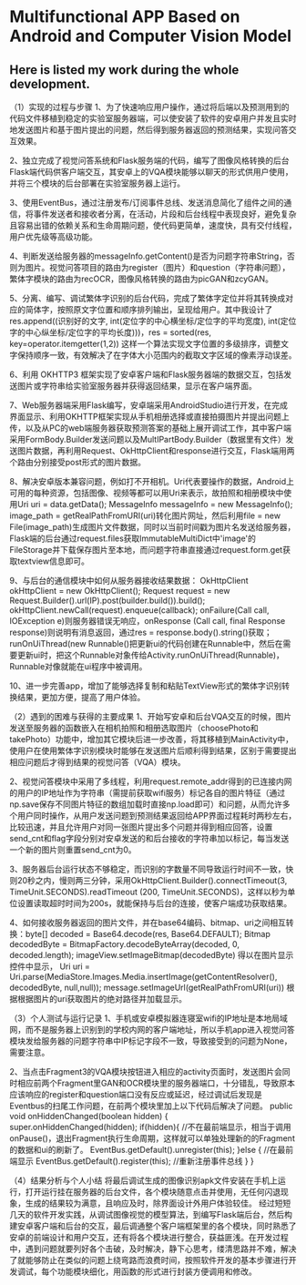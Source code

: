 # Multifunctional APP Based on Android and Computer Vision Model 
## Here is listed my work during the whole development.

（1）实现的过程与步骤
1、为了快速响应用户操作，通过将后端以及预测用到的代码文件移植到稳定的实验室服务器端，可以使安装了软件的安卓用户并发且实时地发送图片和基于图片提出的问题，然后得到服务器返回的预测结果，实现问答交互效果。

2、独立完成了视觉问答系统和Flask服务端的代码，编写了图像风格转换的后台Flask端代码供客户端交互，其安卓上的VQA模块能够以聊天的形式供用户使用，并将三个模块的后台部署在实验室服务器上运行。

3、使用EventBus，通过注册发布/订阅事件总线、发送消息简化了组件之间的通信，将事件发送者和接收者分离，在活动，片段和后台线程中表现良好，避免复杂且容易出错的依赖关系和生命周期问题，使代码更简单，速度快，具有交付线程，用户优先级等高级功能。

4、判断发送给服务器的messageInfo.getContent()是否为问题字符串String，否则为图片。视觉问答项目的路由为register（图片）和question（字符串问题），繁体字模块的路由为recOCR，图像风格转换的路由为picGAN和zcyGAN。

5、分离、编写、调试繁体字识别的后台代码，完成了繁体字定位并将其转换成对应的简体字，按照原文字位置和顺序排列输出，呈现给用户。其中我设计了res.append((识别好的文字, int(定位字的中心横坐标/定位字的平均宽度), int(定位字的中心纵坐标/定位字的平均长度)))，res = sorted(res, key=operator.itemgetter(1,2)) 这样一个算法实现文字位置的多级排序，调整文字保持顺序一致，有效解决了在字体大小范围内的截取文字区域的像素浮动误差。

6、利用 OKHTTP3 框架实现了安卓客户端和Flask服务器端的数据交互，包括发送图片或字符串给实验室服务器并获得返回结果，显示在客户端界面。

7、Web服务器端采用Flask编写，安卓端采用AndroidStudio进行开发，在完成
界面显示、利用OKHTTP框架实现从手机相册选择或直接拍摄图片并提出问题上传，以及从PC的web端服务器获取预测答案的基础上展开调试工作，其中客户端采用FormBody.Builder发送问题以及MultIPartBody.Builder（数据里有文件）发送图片数据，再利用Request、OkHttpClient和response进行交互，Flask端用两个路由分别接受post形式的图片数据。

8、解决安卓版本兼容问题，例如打不开相机。Uri代表要操作的数据，Android上可用的每种资源，包括图像、视频等都可以用Uri来表示，故拍照和相册模块中使用Uri uri = data.getData(); MessageInfo messageInfo = new MessageInfo(); image_path = getRealPathFromURI(uri)转化图片网址，然后利用file = new File(image_path)生成图片文件数据，同时以当前时间戳为图片名发送给服务器，Flask端的后台通过request.files获取ImmutableMultiDict中'image'的FileStorage并下载保存图片至本地，而问题字符串直接通过request.form.get获取textview信息即可。

9、与后台的通信模块中如何从服务器接收结果数据：
OkHttpClient okHttpClient = new OkHttpClient();
Request request = new Request.Builder().url(IP).post(builder.build()).build(); 
okHttpClient.newCall(request).enqueue(callback);
onFailure(Call call, IOException e)则服务器错误无响应，onResponse (Call call, final Response response)则说明有消息返回，通过res = response.body().string()获取；runOnUiThread(new Runnable()把更新ui的代码创建在Runnable中，然后在需要更新ui时，把这个Runnable对象传给Activity.runOnUiThread(Runnable)，Runnable对像就能在ui程序中被调用。

10、进一步完善app，增加了能够选择复制和粘贴TextView形式的繁体字识别转换结果，更加方便，提高了用户体验。

（2）遇到的困难与获得的主要成果
1、开始写安卓和后台VQA交互的时候，图片发送至服务器的函数嵌入在相机拍照和相册选取图片（choosePhoto和takePhoto）功能中，增加其它模块后进一步改善，将其移植到MainActivity中，使用户在使用繁体字识别模块时能够在发送图片后顺利得到结果，区别于需要提出相应问题后才得到结果的视觉问答（VQA）模块。

2、视觉问答模块中采用了多线程，利用request.remote_addr得到的已连接内网的用户的IP地址作为字符串（需提前获取wifi服务）标记各自的图片特征（通过np.save保存不同图片特征的数组加载时直接np.load即可）和问题，从而允许多个用户同时操作，从用户发送问题到预测结果返回给APP界面过程耗时两秒左右，比较迅速，并且允许用户对同一张图片提出多个问题并得到相应回答，设置send_cnt和flag字段分别对安卓发送的和后台接收的字符串加以标记，每当发送一个新的图片则重置send_cnt为0。

3、服务器后台运行状态不够稳定，而识别的字数量不同导致运行时间不一致，快则20秒之内，慢则两三分钟，采用OkHttpClient.Builder().connectTimeout(3, 
TimeUnit.SECONDS).readTimeout (200, TimeUnit.SECONDS)，这样以秒为单位设置读取超时时间为200s，就能保持与后台的连接，使客户端成功获取结果。

4、如何接收服务器返回的图片文件，并在base64编码、bitmap、uri之间相互转换：byte[] decoded = Base64.decode(res, Base64.DEFAULT);
Bitmap decodedByte = BitmapFactory.decodeByteArray(decoded, 0, decoded.length);
imageView.setImageBitmap(decodedByte) 得以在图片显示控件中显示，
Uri uri = Uri.parse(MediaStore.Images.Media.insertImage(getContentResolver(), 
decodedByte, null,null)); message.setImageUrl(getRealPathFromURI(uri)) 根据根据图片的uri获取图片的绝对路径并加载显示。

（3）个人测试与运行记录
1、手机或安卓模拟器连寝室wifi的IP地址是本地局域网，而不是服务器上识别到的学校内网的客户端地址，所以手机app进入视觉问答模块发给服务器的问题字符串中IP标记字段不一致，导致接受到的问题为None，需要注意。

2、当点击Fragment3的VQA模块按钮进入相应的activity页面时，发送图片会同时相应前两个Fragment里GAN和OCR模块里的服务器端口，十分错乱，导致原本应该响应的register和question端口没有反应或延迟，经过调试后发现是Eventbus的扫尾工作问题，在前两个模块里加上以下代码后解决了问题。
public void onHiddenChanged(boolean hidden) {
    super.onHiddenChanged(hidden);
if(hidden){ 
//不在最前端显示，相当于调用onPause()，退出Fragment执行生命周期，这样就可以单独处理新的的Fragment的数据和ui的刷新了。
        EventBus.getDefault().unregister(this);
    }else {  //在最前端显示
        EventBus.getDefault().register(this);  //重新注册事件总线
    }
}

（4）结果分析与个人小结
将最后调试生成的图像识别apk文件安装在手机上运行，打开运行挂在服务器的后台文件，各个模块随意点击并使用，无任何闪退现象，生成的结果较为满意，且响应及时，除界面设计外用户体验较佳。
经过短短几天的软件开发实践，从调试图像视觉的模型算法，到编写Flask端后台，然后构建安卓客户端和后台的交互，最后调通整个客户端框架里的各个模块，同时熟悉了安卓的前端设计和用户交互，还有将各个模块进行整合，获益匪浅。在开发过程中，遇到问题就要列好各个击破，及时解决，静下心思考，缕清思路并不难，解决了就能够防止在类似的问题上绕弯路而浪费时间，按照软件开发的基本步骤进行开发调试，每个功能模块细化，用函数的形式进行封装方便调用和修改。
